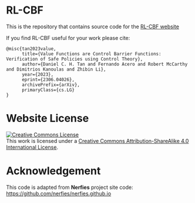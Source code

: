 # RL-CBF

This is the repository that contains source code for the [RL-CBF website](https://rl-cbf.github.io/)

If you find RL-CBF useful for your work please cite:
```
@misc{tan2023value,
      title={Value Functions are Control Barrier Functions: Verification of Safe Policies using Control Theory}, 
      author={Daniel C. H. Tan and Fernando Acero and Robert McCarthy and Dimitrios Kanoulas and Zhibin Li},
      year={2023},
      eprint={2306.04026},
      archivePrefix={arXiv},
      primaryClass={cs.LG}
}
```

# Website License
<a rel="license" href="http://creativecommons.org/licenses/by-sa/4.0/"><img alt="Creative Commons License" style="border-width:0" src="https://i.creativecommons.org/l/by-sa/4.0/88x31.png" /></a><br />This work is licensed under a <a rel="license" href="http://creativecommons.org/licenses/by-sa/4.0/">Creative Commons Attribution-ShareAlike 4.0 International License</a>.

# Acknowledgement

This code is adapted from **Nerfies** project site code: https://github.com/nerfies/nerfies.github.io
